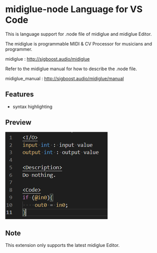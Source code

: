 # midiglue-node Language for VS Code

This is language support for .node file of midiglue and midiglue Editor.

The midiglue is programmable MIDI & CV Processor for musicians and programmer.

midiglue : http://sigboost.audio/midiglue

Refer to the midiglue manual for how to describe the .node file.

midiglue_manual : http://sigboost.audio/midiglue/manual

## Features

- syntax highlighting

## Preview

![preview](images/highlighting_preview.png)

## Note

This extension only supports the latest midiglue Editor.
